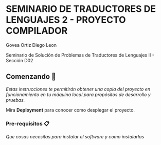 # SEMINARIO DE TRADUCTORES DE LENGUAJES 2 - PROYECTO COMPILADOR

<p>Govea Ortiz Diego Leon</p>
<p>Seminario de Solución de Problemas de Traductores de Lenguajes II - Sección D02</p>

## Comenzando 🚀

_Estas instrucciones te permitirán obtener una copia del proyecto en funcionamiento en tu máquina local para propósitos de desarrollo y pruebas._

Mira **Deployment** para conocer como desplegar el proyecto.


### Pre-requisitos 📋

_Que cosas necesitas para instalar el software y como instalarlas_
